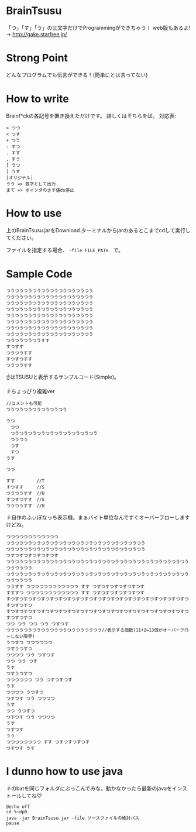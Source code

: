 # BrainTsusu
「つ」「す」「う」の三文字だけでProgrammingができちゃう！
web版もあるよ!　→ http://gake.starfree.jp/

# Strong Point
どんなプログラムでも伝言ができる！(簡単にとは言ってない)

# How to write
Brainf\*ckの各記号を置き換えただけです。
詳しくはそちらをば。
対応表:
```
> つつ
< つす
+ つう
- すつ
. すす
, すう
[ うつ
] うす
[オリジナル]
うう => 数字として出力
まて => ポインタのさす値ds停止
```
# How to use
上のBrainTsusu.jarをDownload.ターミナルからjarのあるとこまでcdして実行してください。

ファイルを指定する場合、 `-file FILE_PATH`　で。

# Sample Code
```
つうつうつうつうつうつうつうつうつうつう
つうつうつうつうつうつうつうつうつうつう
つうつうつうつうつうつうつうつうつうつう
つうつうつうつうつうつうつうつうつうつう
つうつうつうつうつうつうつうつうつうつう
つうつうつうつうつうつうつうつうつうつう
つうつうつうつうつうつうつうつうつうつう
つうつうつうつうつうつうつうつうつうつう
つうつうつうつうすす
すつすす
つうつうすす
すつすつすす
つうつうすす
```
☝はTSUSUと表示するサンプルコード(Simple)。

☟ちょっぴり複雑ver
```
//コメントも可能
つうつうつうつうつうつうつう

うつ
　つつ
　つうつうつうつうつうつうつうつうつうつう
　つうつう
　つす
　すつ
うす

つつ

すす　　　　　//T
すつすす　　　//S
つうつうすす　//U
すつすつすす　//S
つうつうすす　//U
```
☟自作のふぃぼなっち表示機。まぁバイト単位なんですぐオーバーフローしますけどね。
```
つつつつつつつつつつつつ
つうつうつうつうつうつうつうつうつうつうつうつうつうつうつうつう
つうつうつうつうつうつうつうつうつうつうつうつうつうつうつうつう
つすつすつすつすつすつす
つうつうつうつうつうつうつうつうつうつうつうつうつうつうつうつうつうつうつうつうつうつうつうつう
つうつうつうつうつうつうつうつうつうつうつうつうつうつうつうつうつうつうつうつうつうつうつうつう
つうすす つつつつつつつつつつつつ すす つすつすつすつすつすつす
すすすつ つつつつつつつつつつつつ すす つすつすつすつすつすつす
すつすつすつすつすつすつすつすつすつすつすつすつすつすつすつすつすつすつすつすつすつすつすつすつ
すつすつすつすつすつすつすつすつすつすつすつすつすつすつすつすつすつすつすつすつすつすつすつすつ
つつ つう つつ つう つすつす
つうつうつうつうつうつうつうつうつうつうつう//表示する個数(11+2=13個がオーバーフローしない限界)
うつすつ つつつつつつ
つすうつすつ
つつつつ つう つすつす
つつ つう つす
うす
つすうつすつ
つつつつつつ つう つすつすつす
うす
つつつつ うつすつ
つすつす つう つつつつ
うす
つつ うつすつ
つすつす つう つつつつ
うす
つすつす
うう
つつつつつつつつ すす つすつすつすつす
つすつす うす 
```

# I dunno how to use java
☟のbatを同じフォルダにぶっこんでみな。動かなかったら最新のjavaをインストールしてね♡
```
@echo off
cd %~dp0
java -jar BrainTsusu.jar -file ソースファイルの絶対パス
pause
```
